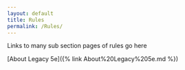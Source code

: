 ```yaml
---
layout: default
title: Rules
permalink: /Rules/
---
```


Links to many sub section pages of rules go here

[About Legacy 5e]({% link About%20Legacy%205e.md %})


